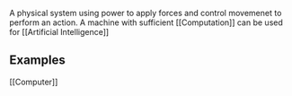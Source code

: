 A physical system using power to apply forces and control movemenet to perform an action. 
A machine with sufficient [[Computation]] can be used for [[Artificial Intelligence]]
## Examples
[[Computer]]